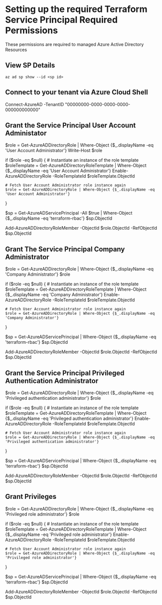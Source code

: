 # Setting up the required Terraform Service Principal Required Permissions

These permissions are required to managed Azure Active Directory Resources


## View SP Details

````
az ad sp show --id <sp id>

````
## Connect to your tenant via Azure Cloud Shell

Connect-AzureAD -TenantID "00000000-0000-0000-0000-000000000000"

## Grant the Service Principal User Account Administator

$role = Get-AzureADDirectoryRole | Where-Object {$_.displayName -eq 'User Account Administrator'}
Write-Host $role

if ($role -eq $null) {
    # Instantiate an instance of the role template
    $roleTemplate = Get-AzureADDirectoryRoleTemplate | Where-Object {$_.displayName -eq 'User Account Administrator'}
    Enable-AzureADDirectoryRole -RoleTemplateId $roleTemplate.ObjectId

    # Fetch User Account Administrator role instance again
    $role = Get-AzureADDirectoryRole | Where-Object {$_.displayName -eq 'User Account Administrator'}
}

$sp = Get-AzureADServicePrincipal -All $true | Where-Object {$_.displayName -eq 'terraform-rbac'}
$sp.ObjectId

Add-AzureADDirectoryRoleMember -ObjectId $role.ObjectId -RefObjectId $sp.ObjectId


## Grant The Service Principal Company Administrator

$role = Get-AzureADDirectoryRole | Where-Object {$_.displayName -eq 'Company Administrator'}
$role

if ($role -eq $null) {
    # Instantiate an instance of the role template
    $roleTemplate = Get-AzureADDirectoryRoleTemplate | Where-Object {$_.displayName -eq 'Company Administrator'}
    Enable-AzureADDirectoryRole -RoleTemplateId $roleTemplate.ObjectId

    # Fetch User Account Administrator role instance again
    $role = Get-AzureADDirectoryRole | Where-Object {$_.displayName -eq 'Company Administrator'}
}

$sp = Get-AzureADServicePrincipal | Where-Object {$_.displayName -eq 'terraform-rbac'}
$sp.ObjectId

Add-AzureADDirectoryRoleMember -ObjectId $role.ObjectId -RefObjectId $sp.ObjectId


## Grant the Service Principal Privileged Authentication Administrator


$role = Get-AzureADDirectoryRole | Where-Object {$_.displayName -eq 'Privileged authentication administrator'}
$role

if ($role -eq $null) {
    # Instantiate an instance of the role template
    $roleTemplate = Get-AzureADDirectoryRoleTemplate | Where-Object {$_.displayName -eq 'Privileged authentication administrator'}
    Enable-AzureADDirectoryRole -RoleTemplateId $roleTemplate.ObjectId

    # Fetch User Account Administrator role instance again
    $role = Get-AzureADDirectoryRole | Where-Object {$_.displayName -eq 'Privileged authentication administrator'}
}

$sp = Get-AzureADServicePrincipal | Where-Object {$_.displayName -eq 'terraform-rbac'}
$sp.ObjectId

Add-AzureADDirectoryRoleMember -ObjectId $role.ObjectId -RefObjectId $sp.ObjectId


## Grant Privileges 
$role = Get-AzureADDirectoryRole | Where-Object {$_.displayName -eq 'Privileged role administrator'}
$role

if ($role -eq $null) {
    # Instantiate an instance of the role template
    $roleTemplate = Get-AzureADDirectoryRoleTemplate | Where-Object {$_.displayName -eq 'Privileged role administrator'}
    Enable-AzureADDirectoryRole -RoleTemplateId $roleTemplate.ObjectId

    # Fetch User Account Administrator role instance again
    $role = Get-AzureADDirectoryRole | Where-Object {$_.displayName -eq 'Privileged role administrator'}
}

$sp = Get-AzureADServicePrincipal | Where-Object {$_.displayName -eq 'terraform-rbac'}
$sp.ObjectId

Add-AzureADDirectoryRoleMember -ObjectId $role.ObjectId -RefObjectId $sp.ObjectId


